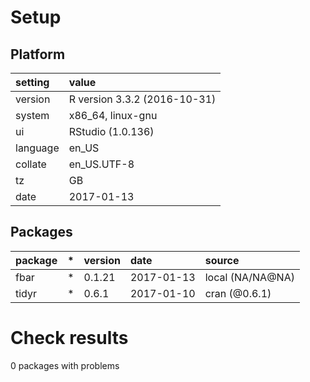 # Setup

## Platform

|setting  |value                        |
|:--------|:----------------------------|
|version  |R version 3.3.2 (2016-10-31) |
|system   |x86_64, linux-gnu            |
|ui       |RStudio (1.0.136)            |
|language |en_US                        |
|collate  |en_US.UTF-8                  |
|tz       |GB                           |
|date     |2017-01-13                   |

## Packages

|package |*  |version |date       |source           |
|:-------|:--|:-------|:----------|:----------------|
|fbar    |*  |0.1.21  |2017-01-13 |local (NA/NA@NA) |
|tidyr   |*  |0.6.1   |2017-01-10 |cran (@0.6.1)    |

# Check results
0 packages with problems


